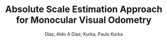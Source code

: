 ---
paperId: 58
author: Díaz, Aldo A Díaz; Kurka, Paulo Kurka
title: Absolute Scale Estimation Approach for Monocular Visual Odometry
pdf: 58_CameraReady_58.pdf
poster: 58_poster_58.png
pitch: https://youtu.be/kDuySw5j1Is
type: Poster
topic: Pose Estimation
category: Extended Abstract
link: --
conference: cvpr
year: 2021
tags: cvpr-2021-ea
---